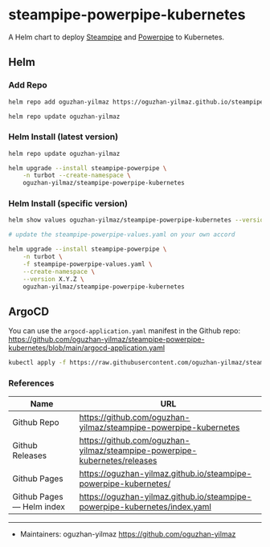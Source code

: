 # steampipe-powerpipe-kubernetes

A Helm chart to deploy [Steampipe](https://steampipe.io/) and [Powerpipe](https://powerpipe.io/) to Kubernetes.

## Helm

### Add Repo

```bash
helm repo add oguzhan-yilmaz https://oguzhan-yilmaz.github.io/steampipe-powerpipe-kubernetes
```

```bash
helm repo update oguzhan-yilmaz
```

### Helm Install (latest version)

```bash
helm repo update oguzhan-yilmaz

helm upgrade --install steampipe-powerpipe \
    -n turbot --create-namespace \
    oguzhan-yilmaz/steampipe-powerpipe-kubernetes
```

### Helm Install (specific version)

```bash
helm show values oguzhan-yilmaz/steampipe-powerpipe-kubernetes --version X.Y.Z > steampipe-powerpipe-values.yaml

# update the steampipe-powerpipe-values.yaml on your own accord

helm upgrade --install steampipe-powerpipe \
    -n turbot \
    -f steampipe-powerpipe-values.yaml \
    --create-namespace \
    --version X.Y.Z \
    oguzhan-yilmaz/steampipe-powerpipe-kubernetes
```

## ArgoCD

You can use the `argocd-application.yaml` manifest in the Github repo: <https://github.com/oguzhan-yilmaz/steampipe-powerpipe-kubernetes/blob/main/argocd-application.yaml>

```bash
kubectl apply -f https://raw.githubusercontent.com/oguzhan-yilmaz/steampipe-powerpipe-kubernetes/refs/heads/main/argocd-application.yaml
```

### References

| Name                      | URL                                                                          |
| ------------------------- | ---------------------------------------------------------------------------- |
| Github Repo               | <https://github.com/oguzhan-yilmaz/steampipe-powerpipe-kubernetes>           |
| Github Releases           | <https://github.com/oguzhan-yilmaz/steampipe-powerpipe-kubernetes/releases>  |
| Github Pages              | <https://oguzhan-yilmaz.github.io/steampipe-powerpipe-kubernetes/>           |
| Github Pages — Helm index | <https://oguzhan-yilmaz.github.io/steampipe-powerpipe-kubernetes/index.yaml> |

---

- Maintainers: oguzhan-yilmaz <https://github.com/oguzhan-yilmaz>
